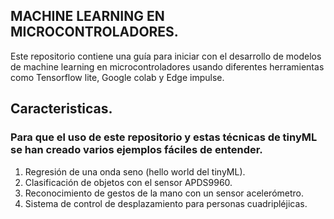 ## MACHINE LEARNING  EN MICROCONTROLADORES.

Este repositorio contiene una guía para iniciar con el desarrollo de modelos de machine learning en microcontroladores usando diferentes herramientas como Tensorflow lite, Google colab y Edge impulse.

## Caracteristicas.
### Para que el uso de este repositorio y estas técnicas de tinyML se han creado varios ejemplos fáciles de entender.

1.	Regresión de una onda seno (hello world del tinyML).
2.	Clasificación de objetos con el sensor APDS9960.
3.	Reconocimiento de gestos de la mano con un sensor acelerómetro.
4.	Sistema de control de desplazamiento para personas cuadripléjicas.


